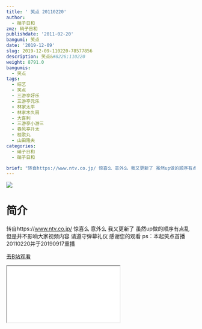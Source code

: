 ```yaml
---
title: ' 笑点 20110220'
author:
  - 硝子日和
zmz: 硝子日和
publishdate: '2011-02-20'
bangumi: 笑点
date: '2019-12-09'
slug: 2019-12-09-110220-78577856
description: 笑点&#8226;110220
weight: 8791.0
bangumis:
  - 笑点
tags:
  - 综艺
  - 笑点
  - 三游亭好乐
  - 三游亭元乐
  - 林家太平
  - 林家木久扇
  - 大喜利
  - 三游亭小游三
  - 春风亭升太
  - 桂歌丸
  - 山田隆夫
categories:
  - 硝子日和
  - 硝子日和

brief: "转自https://www.ntv.co.jp/ 惊喜么 意外么 我又更新了 虽然up做的顺序有点乱 但是并不影响大家视频内容 请遵守弹幕礼仪 感谢您的观看 ps：本起笑点首播20110220并于20190917重播"
---
```

![](https://raw.githubusercontent.com/tcgriffith/owaraisite/master/static/tmpimg/bbbc2a7fb56c43ba697af7dfe3d8e7450ac856fa.jpg.480.jpg)
# 简介  
转自https://www.ntv.co.jp/
惊喜么 意外么 我又更新了
虽然up做的顺序有点乱 但是并不影响大家视频内容
请遵守弹幕礼仪 感谢您的观看
ps：本起笑点首播20110220并于20190917重播  

[去B站观看](https://www.bilibili.com/video/av78577856/)
<div class ="resp-container"><iframe class="testiframe" src="//player.bilibili.com/player.html?aid=78577856"", scrolling="no", allowfullscreen="true" > </iframe></div> 
